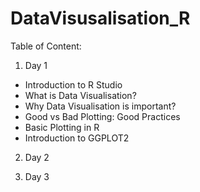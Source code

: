 # DataVisusalisation_R

Table of Content:

1. Day 1
* Introduction to R Studio 
* What is Data Visualisation?
* Why Data Visualisation is important?
* Good vs Bad Plotting: Good Practices
* Basic Plotting in R
* Introduction to GGPLOT2


2. Day 2


3. Day 3

